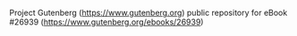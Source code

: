 Project Gutenberg (https://www.gutenberg.org) public repository for eBook #26939 (https://www.gutenberg.org/ebooks/26939)
